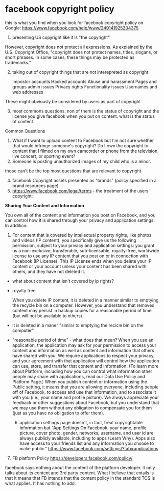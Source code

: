 # facebook copyright policy
this is what you find when you look for facebook copyright policy on Google:
https://www.facebook.com/help/www/249141925204375

1. presenting US copyright like it is "the copyright"

However, copyright does not protect all expressions. As explained by the U.S. Copyright Office, "copyright does not protect names, titles, slogans, or short phrases. In some cases, these things may be protected as trademarks." 

2. taking out of copyright things that are not interepreted as copyright

    Impostor accounts
    Hacked accounts
    Abuse and harassment
    Pages and groups admin issues
    Privacy rights
    Functionality issues
    Usernames and web addresses
    
These might obviously be considered by users as part of copyright

3. most commons questions. non of them is the status of copyright and the license you give facebook when you put on content. what is the status of content

Common Questions
1. What if I want to upload content to Facebook but I'm not sure whether that would infringe someone's copyright?
Do I own the copyright to content that I filmed on my own camcorder or phone from the television, live concert, or sporting event?
2. Someone is posting unauthorized images of my child who is a minor.

those can't be the top most questions that are relevant to copyright

4. facebook Copyright assets presented as "brands" (policy specified in a brand resources page)
5. https://www.facebook.com/legal/terms - the treatment of the users' copyright:

**Sharing Your Content and Information**

You own all of the content and information you post on Facebook, and you can control how it is shared through your privacy and application settings. In addition:

1. For content that is covered by intellectual property rights, like photos and videos (IP content), you specifically give us the following permission, subject to your privacy and application settings: you grant us a non-exclusive, transferable, sub-licensable, royalty-free, worldwide license to use any IP content that you post on or in connection with Facebook (IP License). This IP License ends when you delete your IP content or your account unless your content has been shared with others, and they have not deleted it.
* what about content that isn't covered by ip rights? 
* royalty free

    When you delete IP content, it is deleted in a manner similar to emptying the recycle bin on a computer. However, you understand that removed content may persist in backup copies for a reasonable period of time (but will not be available to others).
* it is deleted in a maner "similar to emptying the recicle bin on the computer"
* "reasonable period of time" - what does that mean?
    When you use an application, the application may ask for your permission to access your content and information as well as content and information that others have shared with you.  We require applications to respect your privacy, and your agreement with that application will control how the application can use, store, and transfer that content and information.  (To learn more about Platform, including how you can control what information other people may share with applications, read our Data Use Policy and Platform Page.)
    When you publish content or information using the Public setting, it means that you are allowing everyone, including people off of Facebook, to access and use that information, and to associate it with you (i.e., your name and profile picture).
    We always appreciate your feedback or other suggestions about Facebook, but you understand that we may use them without any obligation to compensate you for them (just as you have no obligation to offer them).
    
    6. application settings page doesn't, in fact, treat copyrightable information but "App Settings
On Facebook, your name, profile picture, cover photo, gender, networks, username, and user id are always publicly available, including to apps (Learn Why). Apps also have access to your friends list and any information you choose to make public." https://www.facebook.com/settings/?tab=applications

7. FB platform Policy
https://developers.facebook.com/policy/

facebook says nothing about the content of the platform developer. It only talks about its content and 3rd party content. What I believe that entails is that it means that FB intends that the content policy in the standard TOS is what applies. It has nothing to add. 
